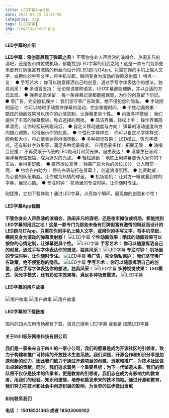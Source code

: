 ```yaml
---
title: LED字幕App介绍
date: 2021-04-15 13:57:59
categories: App
tags: [LED字幕]
img: /img/tag/led3.png
---
```


#### LED字幕的介绍
  **LED字幕：将创意展现于弹幕之间！**
  不管你身处人声鼎沸的演唱会、热闹非凡的酒吧，还是夜市摊位或机场，都能找到LED字幕的用武之地！这是一款专门为那些未备有灯牌但富有激情的粉丝而设计的LED跑马灯App。只需在你的手机上输入文字，或用你的手写文字，将手机举起，瞬间变身为滚动的弹幕发射器！
  特点一览：
  ● 手写艺术： 你可以随意挥洒自己的创意，通过手写字体表达你的想法，独具风采！
  ● 多语言支持： 无论你说哪种语言，LED字幕都能理解，并以合适的方式呈现。
  ● 弹幕记录保留： 每一条弹幕记录都能被保留，为你的创意留下印记。
  ● 零广告，完全隐私保护： 我们坚守零广告政策，绝不侵犯您的隐私。
  ● 手动控制滚动： 你可以随时手动暂停弹幕的滚动，完全掌握时间。
  ● 个性动画效果： 酷炫的动画效果可以按你的心情定制，让弹幕更具个性。
  ● 内置多样模板： 我们提供了丰富的弹幕模板，免去选择的困扰。
  ● 简洁界面，轻松上手： 操作界面简单漂亮，让你轻松玩转跑马灯。
  ● 自定义移动速度与方向： 弹幕的滚动速度和方向随心调整，尽情展示你的创意。
  ● 个性化字体样式： 你可以自定义字体样式、颜色和大小，将心情表达得淋漓尽致。
  ● 多种视觉效果： LED模式、荧光字模式，还有彩虹字效果等，满足多种场景需求。
  应用场景多样，拓展无限：
  ● 演唱会应援： 不再受限于传统的LED跑马灯和荧光棒，自由表达！
  ● 温馨生日派对： 用弹幕传递祝福，成为派对的亮点。
  ● 轻松通勤： 地铁上用弹幕告诉大家你的下车站，坐得更舒服。
  ● 夜市摊位宣传： 弹幕广告为你的摊位加分，让人眼前一亮。
  ● 约会告白助力： 将告白语句打在屏幕上，创造浪漫氛围。
  ● 比赛助威： 为心爱的队伍助威，让你成为热情的球迷。
  ● 机场接机： 让对方一眼就看到你的字幕，展现心情。
  ● 专注时钟： 机场里的专注时钟，让你随时专注。

  别犹豫，立刻下载体验！通过LED字幕，点亮每个瞬间，展现你的创意和个性！

#### LED字幕App截图 
**不管你身处人声鼎沸的演唱会、热闹非凡的酒吧，还是夜市摊位或机场，都能找到LED字幕的用武之地！这是一款专门为那些未备有灯牌但富有激情的粉丝而设计的LED跑马灯App。只需在你的手机上输入文字，或用你的手写文字，将手机举起，瞬间变身为滚动的弹幕发射器！**
![LED字幕](/img/led1.png)
**个性动画效果：酷炫的动画效果可以按你的心情定制，让弹幕更具个性。**
![LED字幕](/img/led2.png)
**手写艺术： 你可以随意挥洒自己的创意，通过手写字体表达你的想法，独具风采！**
![LED字幕](/img/led3.png)
**专注时钟： 机场里的专注时钟，让你随时专注。**
![LED字幕](/img/led4.png)
**零广告，完全隐私保护： 我们坚守零广告政策，绝不侵犯您的隐私。**
![LED字幕](/img/led5.png)
**手写艺术： 你可以随意挥洒自己的创意，通过手写字体表达你的想法，独具风采！**
![LED字幕](/img/led6.png)
**多种视觉效果： LED模式、荧光字模式，还有彩虹字效果等，满足多种场景需求。**
![LED字幕](/img/led2.png)

#### LED字幕的用户故事

![用户故事](/img/leduser1.png)
![用户故事](/img/leduser2.png)
![用户故事](/img/leduser3.png)

#### LED字幕的下载链接
国内的四大应用市场都有下载，请自己搜索 LED字幕 或者是 炫酷LED字幕 


#### 关于四川板牙网络科技有限公司

**我们是一家来来自于四川的一家小公司，我们的愿景是成为开源社区的引领者，致力于构建和推广可持续的开放技术生态系统。我们深信，开源合作和知识分享是加速创新的动力，因此我们致力于通过开源项目的创建、贡献和推广，为技术社区做出卓越的贡献。同时，我们追求着另一个重要目标：为下一代塑造未来。我们的团队将不仅仅是技术的传承者，更是教育的引领者。我们志在成为有影响力的教育者，用我们的经验、知识和激情，培养和启发未来的技术领袖。通过开源和教育，我们努力在技术和社会中创造积极的影响，为世界的进步做出贡献**

#### 如何联系我们
**电话 ： 15018531365  或者 18503069102**
